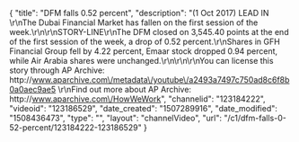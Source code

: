 {
    "title": "DFM falls 0.52 percent",
    "description": "(1 Oct 2017) LEAD IN \r\nThe Dubai Financial Market has fallen on the first session of the week.\r\n\r\nSTORY-LINE\r\nThe DFM closed on 3,545.40 points at the end of the first session of the week, a drop of 0.52 percent.\r\nShares in GFH Financial Group fell by 4.22 percent, Emaar stock dropped 0.94 percent, while Air Arabia shares were unchanged.\r\n\r\n\r\nYou can license this story through AP Archive: http:\/\/www.aparchive.com\/metadata\/youtube\/a2493a7497c750ad8c6f8b0a0aec9ae5 \r\nFind out more about AP Archive: http:\/\/www.aparchive.com\/HowWeWork",
    "channelid": "123184222",
    "videoid": "123186529",
    "date_created": "1507289916",
    "date_modified": "1508436473",
    "type": "",
    "layout": "channelVideo",
    "url": "\/c1\/dfm-falls-0-52-percent\/123184222-123186529"
}